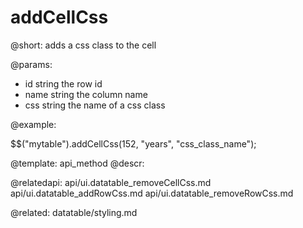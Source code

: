 addCellCss
=============


@short:
   adds a css class to the cell	

@params:
- id		string		the row id
- name		string		the column name
- css		string		the name of a css class


@example:

$$("mytable").addCellCss(152, "years", "css_class_name");

@template:	api_method
@descr:


@relatedapi:
    api/ui.datatable_removeCellCss.md
	api/ui.datatable_addRowCss.md
	api/ui.datatable_removeRowCss.md
    
@related:
	datatable/styling.md
    
    
